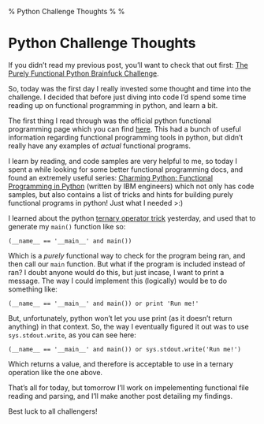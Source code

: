 % Python Challenge Thoughts
%
%

# Python Challenge Thoughts

If you didn’t read my previous post, you’ll want to check that out first: [The
Purely Functional Python Brainfuck Challenge][].

So, today was the first day I really invested some thought and time into the
challenge. I decided that before just diving into code I’d spend some time
reading up on functional programming in python, and learn a bit.

The first thing I read through was the official python functional programming
page which you can find [here][]. This had a bunch of useful information
regarding functional programming tools in python, but didn’t really have any
examples of *actual* functional programs.

I learn by reading, and code samples are very helpful to me, so today I spent a
while looking for some better functional programming docs, and found an
extremely useful series: [Charming Python: Functional Programming in Python][]
(written by IBM engineers) which not only has code samples, but also contains a
list of tricks and hints for building purely functional programs in python! Just
what I needed \>:)

I learned about the python [ternary operator trick][] yesterday, and used that
to generate my `main()` function like so:

    (__name__ == '__main__' and main())

Which is a *purely* functional way to check for the program being ran, and then
call our `main` function. But what if the program is included instead of ran? I
doubt anyone would do this, but just incase, I want to print a message. The way
I could implement this (logically) would be to do something like:

    (__name__ == '__main__' and main()) or print 'Run me!'

But, unfortunately, python won’t let you use print (as it doesn’t return
anything) in that context. So, the way I eventually figured it out was to use
`sys.stdout.write`, as you can see here:

    (__name__ == '__main__' and main()) or sys.stdout.write('Run me!')

Which returns a value, and therefore is acceptable to use in a ternary operation
like the one above.

That’s all for today, but tomorrow I’ll work on impelementing functional file
reading and parsing, and I’ll make another post detailing my findings.

Best luck to all challengers!

  [The Purely Functional Python Brainfuck Challenge]: http://projectb14ck.org/2010/07/05/the-purely-functional-python-brainfuck-challenge/
  [here]: http://docs.python.org/howto/functional.html
  [Charming Python: Functional Programming in Python]: http://www.ibm.com/developerworks/library/l-prog.html
  [ternary operator trick]: http://neverfear.org/blog/view/134/Ternary_operator_in_Python
